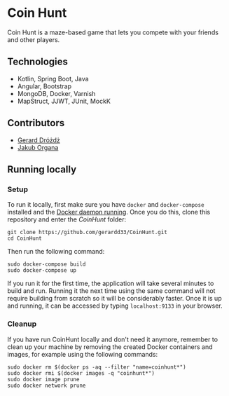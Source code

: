 # Coin Hunt
Coin Hunt is a maze-based game that lets you compete with your friends and other players.


## Technologies

- Kotlin, Spring Boot, Java
- Angular, Bootstrap
- MongoDB, Docker, Varnish
- MapStruct, JJWT, JUnit, MockK


## Contributors

- [Gerard Dróżdż](https://github.com/gerardd33)
- [Jakub Organa](https://github.com/djakob991)


## Running locally

### Setup

To run it locally, first make sure you have ``docker`` and ``docker-compose`` installed and the [Docker daemon running](https://docs.docker.com/config/daemon/systemd/#start-manually). Once you do this, clone this repository and enter the *CoinHunt* folder:

```
git clone https://github.com/gerardd33/CoinHunt.git
cd CoinHunt
```

Then run the following command:

```
sudo docker-compose build
sudo docker-compose up
```

If you run it for the first time, the application will take several minutes to build and run. Running it the next time using the same command will not require building from scratch so it will be considerably faster. Once it is up and running, it can be accessed by typing ``localhost:9133`` in your browser.

### Cleanup

If you have run CoinHunt locally and don't need it anymore, remember to clean up your machine by removing the created Docker containers and images, for example using the following commands:

```
sudo docker rm $(docker ps -aq --filter "name=coinhunt*")
sudo docker rmi $(docker images -q "coinhunt*")
sudo docker image prune
sudo docker network prune
```
